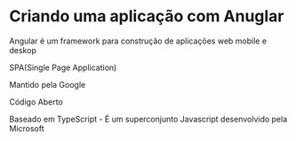 <h1>Criando uma aplicação com Anuglar</h1>

<p>Angular é um framework para construção de aplicações web mobile e deskop</p>
<p>SPA(Single Page Application)</p>
<p>Mantido pela Google</p>
<p>Código Aberto</p>
<p>Baseado em TypeScript - É um superconjunto Javascript desenvolvido pela Microsoft</p>


